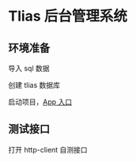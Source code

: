 # Tlias 后台管理系统

## 环境准备

导入 sql 数据

创建 tlias 数据库

启动项目，[App 入口](tlias-parent/tlias-web-management/src/main/java/com/jacky/TliasSpringStarter.java)

## 测试接口

打开 http-client 自测接口